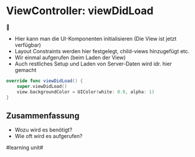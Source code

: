 # ViewController: viewDidLoad
🌅

- Hier kann man die UI-Komponenten initialisieren (Die View ist jetzt verfügbar)
- Layout Constraints werden hier festgelegt, child-views hinzugefügt etc.
- Wir einmal aufgerufen (beim Laden der View)
- Auch restliches Setup und Laden von Server-Daten wird idr. hier gemacht

```swift
override func viewDidLoad() {
	super.viewDidLoad()
	view.backgroundColor = UIColor(white: 0.9, alpha: 1)
}
```

## Zusammenfassung
- Wozu wird es benötigt?
- Wie oft wird es aufgerufen?


#learning unit#